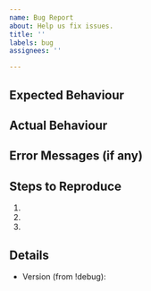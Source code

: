 ```yaml
---
name: Bug Report
about: Help us fix issues.
title: ''
labels: bug
assignees: ''

---
```


## Expected Behaviour


## Actual Behaviour


## Error Messages (if any)


## Steps to Reproduce

  1. 
  2. 
  3. 

## Details
- Version (from !debug):

